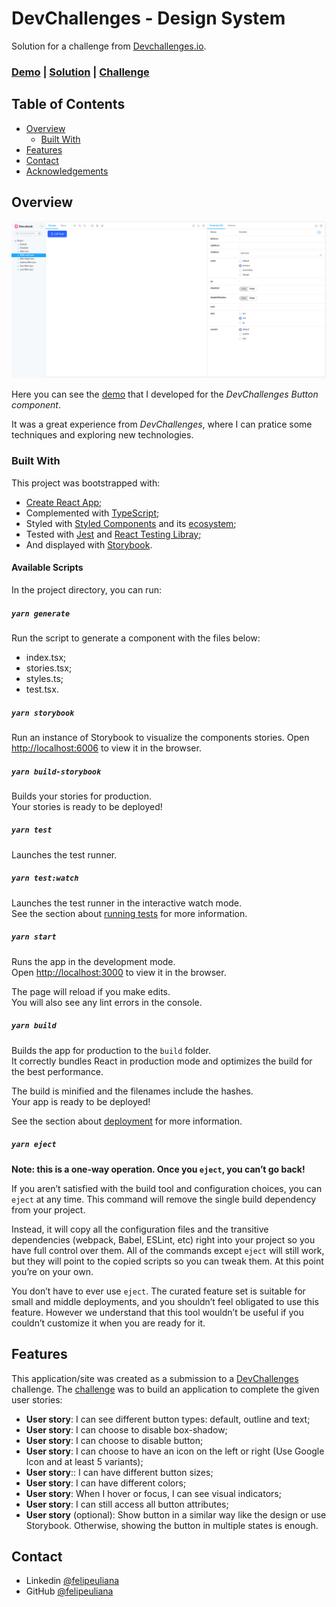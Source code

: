 # DevChallenges - Design System

Solution for a challenge from [Devchallenges.io](http://devchallenges.io).

### [Demo](https://felipeuliana.github.io/devchallenges-design-system/) | [Solution](https://github.com/felipeuliana/devchallenges-design-system) | [Challenge](https://devchallenges.io/challenges/ohgVTyJCbm5OZyTB2gNY)

## Table of Contents

- [Overview](#overview)
  - [Built With](#built-with)
- [Features](#features)
- [Contact](#contact)
- [Acknowledgements](#acknowledgements)

## Overview

![screenshot](screenshot.png)

Here you can see the [demo](https://felipeuliana.github.io/devchallenges-design-system/) that I developed for the _DevChallenges Button component_.

It was a great experience from _DevChallenges_, where I can pratice some techniques and exploring new technologies.

### Built With

This project was bootstrapped with:

- [Create React App](https://github.com/facebook/create-react-app);
- Complemented with [TypeScript](https://www.typescriptlang.org/docs/handbook/typescript-in-5-minutes.html);
- Styled with [Styled Components](https://styled-components.com/docs/basics) and its [ecosystem](https://styled-components.com/ecosystem);
- Tested with [Jest](https://jestjs.io/docs/en/getting-started.html) and [React Testing Libray](https://jestjs.io/docs/en/getting-started.html);
- And displayed with [Storybook](https://storybook.js.org/docs/react/get-started/introduction).

#### Available Scripts

In the project directory, you can run:

##### `yarn generate`

Run the script to generate a component with the files below:
- index.tsx;
- stories.tsx;
- styles.ts;
- test.tsx.

##### `yarn storybook`

Run an instance of Storybook to visualize the components stories.
Open [http://localhost:6006](http://localhost:6006) to view it in the browser.

##### `yarn build-storybook`

Builds your stories for production.\
Your stories is ready to be deployed!

##### `yarn test`

Launches the test runner.

##### `yarn test:watch`

Launches the test runner in the interactive watch mode.\
See the section about [running tests](https://facebook.github.io/create-react-app/docs/running-tests) for more information.

##### `yarn start`

Runs the app in the development mode.\
Open [http://localhost:3000](http://localhost:3000) to view it in the browser.

The page will reload if you make edits.\
You will also see any lint errors in the console.

##### `yarn build`

Builds the app for production to the `build` folder.\
It correctly bundles React in production mode and optimizes the build for the best performance.

The build is minified and the filenames include the hashes.\
Your app is ready to be deployed!

See the section about [deployment](https://facebook.github.io/create-react-app/docs/deployment) for more information.

##### `yarn eject`

**Note: this is a one-way operation. Once you `eject`, you can’t go back!**

If you aren’t satisfied with the build tool and configuration choices, you can `eject` at any time. This command will remove the single build dependency from your project.

Instead, it will copy all the configuration files and the transitive dependencies (webpack, Babel, ESLint, etc) right into your project so you have full control over them. All of the commands except `eject` will still work, but they will point to the copied scripts so you can tweak them. At this point you’re on your own.

You don’t have to ever use `eject`. The curated feature set is suitable for small and middle deployments, and you shouldn’t feel obligated to use this feature. However we understand that this tool wouldn’t be useful if you couldn’t customize it when you are ready for it.

## Features

This application/site was created as a submission to a [DevChallenges](https://devchallenges.io/challenges) challenge. The [challenge](https://devchallenges.io/challenges/ohgVTyJCbm5OZyTB2gNY) was to build an application to complete the given user stories:

- __User story__: I can see different button types: default, outline and text;
- __User story__: I can choose to disable box-shadow;
- __User story__: I can choose to disable button;
- __User story__: I can choose to have an icon on the left or right (Use Google Icon and at least 5 variants);
- __User story__:: I can have different button sizes;
- __User story__: I can have different colors;
- __User story__: When I hover or focus, I can see visual indicators;
- __User story__: I can still access all button attributes;
- __User story__ (optional): Show button in a similar way like the design or use Storybook. Otherwise, showing the button in multiple states is enough.


## Contact

- Linkedin [@felipeuliana](https://www.linkedin.com/in/felipe-uliana-461520107/)
- GitHub [@felipeuliana](https://github.com/felipeuliana)
